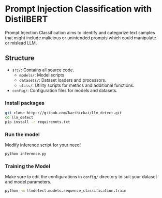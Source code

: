 # Prompt Injection Classification with DistilBERT

Prompt Injection Classification aims to identify and categorize text samples that might include malicious or unintended prompts which could manipulate or mislead LLM.

## Structure

- `src/`: Contains all source code.
  - `models/`: Model scripts
  - `datasets/`: Dataset loaders and processors.
  - `utils/`: Utility scripts for metrics and additional functions.
- `config/`: Configuration files for models and datasets.


### Install packages

```bash
git clone https://github.com/karthickai/llm_detect.git
cd llm_detect
pip install -r requiremnts.txt
```

### Run the model
Modify inference script for your need!
```bash
python inference.py
```

### Training the Model

Make sure to edit the configurations in `config/` directory to suit your dataset and model parameters.

```bash
python -m llmdetect.models.sequence_classification.train
```

